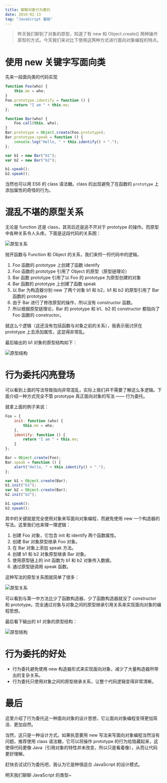 ```yaml
---
title: 聊聊对象行为委托
date: 2019-02-13
tag: "JavaScript 基础"
---
```


> 昨天我们聊到了对象的原型，知道了有 new 和 Object.create() 两种操作原型的方式。今天我们来对比下使用这两种方式进行面向对象编程的特点。

# 使用 new 关键字写面向类

先来一段面向类的代码实现

```js
function Foo(who) {
    this.me = who;
}
Foo.prototype.identify = function () {
    return "I am " + this.me;
};

function Bar(who) {
    Foo.call(this, who);
}
Bar.prototype = Object.create(Foo.prototype);
Bar.prototype.speak = function () {
    console.log("Hello, " + this.identify() + ".");
};

var b1 = new Bar("b1");
var b2 = new Bar("b2");

b1.speak();
b2.speak();
```

当然也可以用 ES6 的 class 语法糖。class 的出现避免了在函数的 `prototype` 上添加属性的奇怪的行为。

# 混乱不堪的原型关系

无论是 function 还是 class，其背后还是逃不开对于 prototype 的操作。而原型中各种关系令人头疼。下面是这段代码的关系图：

![原型关系](https://upload-images.jianshu.io/upload_images/1987062-b78fe4bbd7d6532a.png?imageMogr2/auto-orient/strip%7CimageView2/2/w/1240)

抛开函数与 Function 和 Object 的关系，我们来捋一捋代码中的逻辑。

1. Foo 函数的 prototype 上创建了函数 identify
2. Foo 函数的 prototype 引用了 Object 的原型（原型链理论）
3. Bar 函数 prototype 引用了以 Foo 的 prototype 为原型创建的对象
4. Bar 函数的 prototype 上创建了函数 speak
5. 以 Bar 为构造器分别 new 了两个对象 b1 和 b2，b1 和 b2 的原型引用了 Bar 函数的 prototype
6. 由于 Bar 进行了修改原型的操作，所以没有 constructor 函数。
7. 所以根据原型链理论，Bar 的 prototype 和 b1、b2 的 constructor 都指向了 Foo 函数的 constructor。

就这么个逻辑（这还没有包括函数与对象之前的关系），我表示我讨厌在 prototype 上去添加属性，这显得非常乱。

最后输出的 b1 对象的原型结构如下：

![原型结构](https://upload-images.jianshu.io/upload_images/1987062-1cd13125458907a5.png?imageMogr2/auto-orient/strip%7CimageView2/2/w/1240)


# 行为委托闪亮登场

可以看到上面的写法导致指向非常混乱，实际上我们并不需要了解这么多逻辑。下面介绍一种方式完全不管 prototype 真正面向对象的写法 —— 行为委托。

就拿上面的例子来说：

```js
Foo = {
    init: function (who) {
        this.me = who;
    },
    identify: function () {
        return "I am " + this.me;
    }
};

Bar = Object.create(Foo);
Bar.speak = function () {
    alert("Hello, " + this.identify() + ".");
};

var b1 = Object.create(Bar);
b1.init("b1");
var b2 = Object.create(Bar);
b2.init("b2");

b1.speak();
b2.speak();
```

其中的关键就是完全使用对象来写面向对象编程，而避免使用 new 一个构造器的写法。这里我们也来理一理逻辑：

1. 创建 Foo 对象，它包含 init 和 identify 两个函数属性。
2. 创建 Bar 对象原型继承 Foo 对象。
3. 在 Bar 对象上添加 speak 方法。
4. 创建 b1 和 b2 对象原型继承 Bar 对象。
5. 使用原型链上的 init 函数为 b1 和 b2 对象传入数据。
6. 通过原型链调用 speak 函数。

这种写法的原型关系图就简单了很多：

![原型关系](https://upload-images.jianshu.io/upload_images/1987062-bdc4c082cbe29864.png?imageMogr2/auto-orient/strip%7CimageView2/2/w/1240)

可以看到与第一中方法比少了函数构造器，少了函数构造器就没了 constructor 和 prototype。完全通过对象与对象之间的原型继承引用关系来实现面向对象的编程思想。

最后看下输出的 b1 对象的原型结构：

![原型结构](https://upload-images.jianshu.io/upload_images/1987062-20caa15116450797.png?imageMogr2/auto-orient/strip%7CimageView2/2/w/1240)

# 行为委托的好处

* 行为委托避免使用 new 构造器形式来实现面向对象，减少了大量构造器所带出的复杂关系。
* 行为委托只使用对象之间的原型继承关系，让整个代码逻辑变得非常清晰。

# 最后

这里介绍了行为委托这一种面向对象的设计思想，它让面向对象编程变得更加简洁、更加自然。

当然，这只是一种设计方式。如果执意要用 new 写法来写面向对象编程当然没有问题，推荐使用 class 语法糖，它可以将操作 prototype 的行为给隐藏起来，这使得代码更像 Java（引用对象的特性并未改变，所以只是看着像），从而让代码更好理解。

赶快去试试行为委托吧，我认为它是种很适合 JavaScript 的设计模式。

明天我们聊聊 JavaScript 的类型~